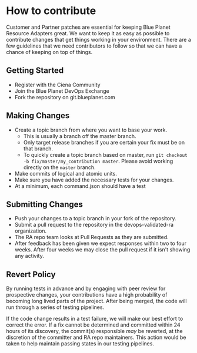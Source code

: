 # How to contribute

Customer and Partner patches are essential for keeping Blue Planet Resource Adapters great. We want to keep it as easy as possible to contribute changes that get things working in your environment. There are a few guidelines that we need contributors to follow so that we can have a chance of keeping on top of things.

## Getting Started

* Register with the Ciena Community
* Join the Blue Planet DevOps Exchange
* Fork the repository on git.blueplanet.com

## Making Changes

* Create a topic branch from where you want to base your work.
  * This is usually a branch off the master branch.
  * Only target release branches if you are certain your fix must be on that branch.
  * To quickly create a topic branch based on master, run `git checkout -b fix/master/my_contribution master`. Please avoid working directly on the `master` branch.
* Make commits of logical and atomic units.
* Make sure you have added the necessary tests for your changes.
* At a minimum, each command.json should have a test

## Submitting Changes

* Push your changes to a topic branch in your fork of the repository.
* Submit a pull request to the repository in the devops-validated-ra organization.
* The RA repo team looks at Pull Requests as they are submitted.
* After feedback has been given we expect responses within two to four weeks. After four weeks we may close the pull request if it isn't showing any activity.

## Revert Policy

By running tests in advance and by engaging with peer review for prospective changes, your contributions have a high probability of becoming long lived parts of the project. After being merged, the code will run through a series of testing pipelines.

If the code change results in a test failure, we will make our best effort to correct the error. If a fix cannot be determined and committed within 24 hours of its discovery, the commit(s) responsible _may_ be reverted, at the discretion of the committer and RA repo maintainers. This action would be taken to help maintain passing states in our testing pipelines.
